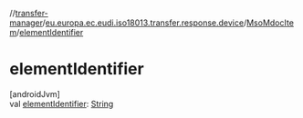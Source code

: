 //[transfer-manager](../../../index.md)/[eu.europa.ec.eudi.iso18013.transfer.response.device](../index.md)/[MsoMdocItem](index.md)/[elementIdentifier](element-identifier.md)

# elementIdentifier

[androidJvm]\
val [elementIdentifier](element-identifier.md): [String](https://kotlinlang.org/api/latest/jvm/stdlib/kotlin-stdlib/kotlin/-string/index.html)
